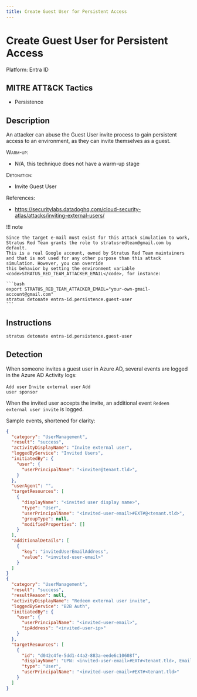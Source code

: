 ```yaml
---
title: Create Guest User for Persistent Access
---
```


# Create Guest User for Persistent Access




Platform: Entra ID

## MITRE ATT&CK Tactics

- Persistence

## Description
An attacker can abuse the Guest User invite process to gain persistent access to an environment, as they can invite themselves as a guest.

<span style="font-variant: small-caps;">Warm-up</span>:

- N/A, this technique does not have a warm-up stage

<span style="font-variant: small-caps;">Detonation</span>:

- Invite Guest User

References:

- https://securitylabs.datadoghq.com/cloud-security-atlas/attacks/inviting-external-users/

!!! note

	Since the target e-mail must exist for this attack simulation to work, Stratus Red Team grants the role to stratusredteam@gmail.com by default.
	This is a real Google account, owned by Stratus Red Team maintainers and that is not used for any other purpose than this attack simulation. However, you can override
	this behavior by setting the environment variable <code>STRATUS_RED_TEAM_ATTACKER_EMAIL</code>, for instance:

	```bash
	export STRATUS_RED_TEAM_ATTACKER_EMAIL="your-own-gmail-account@gmail.com"
	stratus detonate entra-id.persistence.guest-user
	```

## Instructions

```bash title="Detonate with Stratus Red Team"
stratus detonate entra-id.persistence.guest-user
```

## Detection

When someone invites a guest user in Azure AD, several events are logged in the Azure AD Activity logs:

<code>Add user</code>
<code>Invite external user</code>
<code>Add user sponsor</code>

When the invited user accepts the invite, an additional event <code>Redeem external user invite</code> is logged.

Sample events, shortened for clarity:
```json 
{
  "category": "UserManagement",
  "result": "success",
  "activityDisplayName": "Invite external user",
  "loggedByService": "Invited Users",
  "initiatedBy": {
    "user": {
      "userPrincipalName": "<inviter@tenant.tld>",
    }
  },
  "userAgent": "",
  "targetResources": [
    {
      "displayName": "<invited user display name>",
      "type": "User",
      "userPrincipalName": "<invited-user-email>#EXT#@<tenant.tld>",
      "groupType": null,
      "modifiedProperties": []
    }
  ],
  "additionalDetails": [
    {
      "key": "invitedUserEmailAddress",
      "value": "<invited-user-email>"
    }
  ]
}
{
  "category": "UserManagement",
  "result": "success",
  "resultReason": null,
  "activityDisplayName": "Redeem external user invite",
  "loggedByService": "B2B Auth",
  "initiatedBy": {
    "user": {
      "userPrincipalName": "<invited-user-email>",
      "ipAddress": "<invited-user-ip>"
    }
  },
  "targetResources": [
    {
      "id": "d042c4fe-5dd1-44a2-883a-eede6c10608f",
      "displayName": "UPN: <invited-user-email>#EXT#<tenant.tld>, Email: <invited-user-email>, InvitationId: 4c93fc70-169a-411f-8cf7-aff732f8c7b9, Source: One Time Passcode",
      "type": "User",
      "userPrincipalName": "<invited-user-email>#EXT#<tenant.tld>"
    }
  ]
}
```